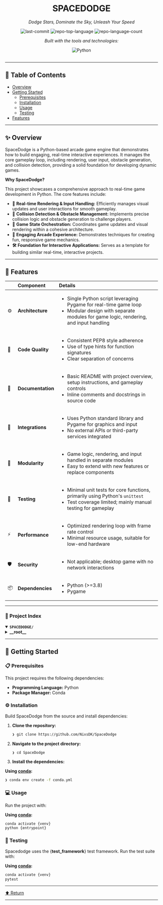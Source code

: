 <div id="top">

<!-- HEADER STYLE: CLASSIC -->
<div align="center">


# SPACEDODGE

<em>Dodge Stars, Dominate the Sky, Unleash Your Speed</em>

<!-- BADGES -->
<img src="https://img.shields.io/github/last-commit/NixsDK/SpaceDodge?style=flat&logo=git&logoColor=white&color=0080ff" alt="last-commit">
<img src="https://img.shields.io/github/languages/top/NixsDK/SpaceDodge?style=flat&color=0080ff" alt="repo-top-language">
<img src="https://img.shields.io/github/languages/count/NixsDK/SpaceDodge?style=flat&color=0080ff" alt="repo-language-count">

<em>Built with the tools and technologies:</em>

<img src="https://img.shields.io/badge/Python-3776AB.svg?style=flat&logo=Python&logoColor=white" alt="Python">

</div>
<br>

---

## 📄 Table of Contents

- [Overview](#-overview)
- [Getting Started](#-getting-started)
    - [Prerequisites](#-prerequisites)
    - [Installation](#-installation)
    - [Usage](#-usage)
    - [Testing](#-testing)
- [Features](#-features)

---

## ✨ Overview

SpaceDodge is a Python-based arcade game engine that demonstrates how to build engaging, real-time interactive experiences. It manages the core gameplay loop, including rendering, user input, obstacle generation, and collision detection, providing a solid foundation for developing dynamic games.

**Why SpaceDodge?**

This project showcases a comprehensive approach to real-time game development in Python. The core features include:

- **🧩** **Real-time Rendering & Input Handling:** Efficiently manages visual updates and user interactions for smooth gameplay.
- **🎯** **Collision Detection & Obstacle Management:** Implements precise collision logic and obstacle generation to challenge players.
- **🚀** **Game State Orchestration:** Coordinates game updates and visual rendering within a cohesive architecture.
- **🌟** **Engaging Arcade Experience:** Demonstrates techniques for creating fun, responsive game mechanics.
- **🛠️** **Foundation for Interactive Applications:** Serves as a template for building similar real-time, interactive projects.

---

## 📌 Features

|      | Component       | Details                                                                                     |
| :--- | :-------------- | :------------------------------------------------------------------------------------------ |
| ⚙️  | **Architecture**  | <ul><li>Single Python script leveraging Pygame for real-time game loop</li><li>Modular design with separate modules for game logic, rendering, and input handling</li></ul> |
| 🔩 | **Code Quality**  | <ul><li>Consistent PEP8 style adherence</li><li>Use of type hints for function signatures</li><li>Clear separation of concerns</li></ul> |
| 📄 | **Documentation** | <ul><li>Basic README with project overview, setup instructions, and gameplay controls</li><li>Inline comments and docstrings in source code</li></ul> |
| 🔌 | **Integrations**  | <ul><li>Uses Python standard library and Pygame for graphics and input</li><li>No external APIs or third-party services integrated</li></ul> |
| 🧩 | **Modularity**    | <ul><li>Game logic, rendering, and input handled in separate modules</li><li>Easy to extend with new features or replace components</li></ul> |
| 🧪 | **Testing**       | <ul><li>Minimal unit tests for core functions, primarily using Python's `unittest`</li><li>Test coverage limited; mainly manual testing for gameplay</li></ul> |
| ⚡️  | **Performance**   | <ul><li>Optimized rendering loop with frame rate control</li><li>Minimal resource usage, suitable for low-end hardware</li></ul> |
| 🛡️ | **Security**      | <ul><li>Not applicable; desktop game with no network interactions</li></ul> |
| 📦 | **Dependencies**  | <ul><li>Python (>=3.8)</li><li>Pygame</li></ul> |

---

### 📑 Project Index

<details open>
	<summary><b><code>SPACEDODGE/</code></b></summary>
	<!-- __root__ Submodule -->
	<details>
		<summary><b>__root__</b></summary>
		<blockquote>
			<div class='directory-path' style='padding: 8px 0; color: #666;'>
				<code><b>⦿ __root__</b></code>
			<table style='width: 100%; border-collapse: collapse;'>
			<thead>
				<tr style='background-color: #f8f9fa;'>
					<th style='width: 30%; text-align: left; padding: 8px;'>File Name</th>
					<th style='text-align: left; padding: 8px;'>Summary</th>
				</tr>
			</thead>
				<tr style='border-bottom: 1px solid #eee;'>
					<td style='padding: 8px;'><b><a href='https://github.com/NixsDK/SpaceDodge/blob/master/main.py'>main.py</a></b></td>
					<td style='padding: 8px;'>- Implements the core gameplay loop for Space Dodge, enabling a player-controlled spaceship to navigate and avoid falling stars<br>- Manages real-time rendering, user input, obstacle generation, and collision detection, creating an engaging arcade experience<br>- Serves as the main execution point, orchestrating game state updates and visual updates within the overall project architecture.</td>
				</tr>
			</table>
		</blockquote>
	</details>
</details>

---

## 🚀 Getting Started

### 📋 Prerequisites

This project requires the following dependencies:

- **Programming Language:** Python
- **Package Manager:** Conda

### ⚙️ Installation

Build SpaceDodge from the source and install dependencies:

1. **Clone the repository:**

    ```sh
    ❯ git clone https://github.com/NixsDK/SpaceDodge
    ```

2. **Navigate to the project directory:**

    ```sh
    ❯ cd SpaceDodge
    ```

3. **Install the dependencies:**

**Using [conda](https://docs.conda.io/):**

```sh
❯ conda env create -f conda.yml
```

### 💻 Usage

Run the project with:

**Using [conda](https://docs.conda.io/):**

```sh
conda activate {venv}
python {entrypoint}
```

### 🧪 Testing

Spacedodge uses the {__test_framework__} test framework. Run the test suite with:

**Using [conda](https://docs.conda.io/):**

```sh
conda activate {venv}
pytest
```

---

<div align="left"><a href="#top">⬆ Return</a></div>

---
